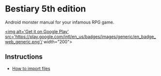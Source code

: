 # Bestiary 5th edition

Android monster manual for your infamous RPG game.

<a href='https://play.google.com/store/apps/details?id=sk.libco.bestiaryfive&utm_source=global_co&utm_medium=prtnr&utm_content=Mar2515&utm_campaign=PartBadge&pcampaignid=MKT-Other-global-all-co-prtnr-py-PartBadge-Mar2515-1'><img alt='Get it on Google Play' src='https://play.google.com/intl/en_us/badges/images/generic/en_badge_web_generic.png'/ width="200"></a>  

## Instructions

 - [How to import files](https://github.com/Libco/bestiary5thedition/blob/master/INSTRUCTIONS.md)
